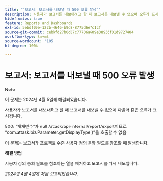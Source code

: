 ```yaml
---
title: '“보고서: 보고서를 내보낼 때 500 오류 발생”'
description: 사용자가 보고서를 내보내려고 할 때 보고서를 내보낼 수 없으며 오류가 표시됩니다. 해결 방법을 사용할 수 있습니다.
hidefromtoc: true
feature: Reports and Dashboards
exl-id: 5ebdf00e-122b-4646-b9d8-8775d6e7c1cf
source-git-commit: cebbfd27b0d07c77706a609e38935f01d9727404
workflow-type: tm+mt
source-wordcount: '105'
ht-degree: 100%

---
```


# 보고서: 보고서를 내보낼 때 500 오류 발생

>[!NOTE]
>
>이 문제는 2024년 4월 5일에 해결되었습니다.

사용자가 보고서를 내보내려고 할 때 보고서를 내보낼 수 없으며 다음과 같은 오류가 표시됩니다.

500: “매개변수”가 null /attask/api-internal/report/export이므로 “com.attask.biz.Parameter.getDisplayType()”을 호출할 수 없음

이 문제는 보고서가 프로젝트 수준 사용자 정의 통화 필드를 참조할 때 발생합니다.

**해결 방법**

사용자 정의 통화 필드를 참조하는 열을 제거하고 보고서를 다시 내보냅니다.

_2024년 4월 4일에 처음 보고되었습니다._
